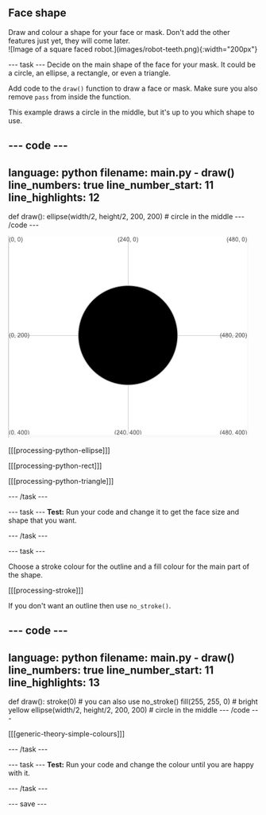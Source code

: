 ## Face shape

<div style="display: flex; flex-wrap: wrap">
<div style="flex-basis: 200px; flex-grow: 1; margin-right: 15px;">
Draw and colour a shape for your face or mask. Don't add the other features just yet, they will come later.
</div>
<div>
![Image of a square faced robot.](images/robot-teeth.png){:width="200px"}
</div>
</div>

--- task ---
Decide on the main shape of the face for your mask. It could be a circle, an ellipse, a rectangle, or even a triangle.

Add code to the `draw()` function to draw a face or mask. Make sure you also remove `pass` from inside the function.

This example draws a circle in the middle, but it's up to you which shape to use.

--- code ---
---
language: python
filename: main.py - draw()
line_numbers: true
line_number_start: 11
line_highlights: 12
---
def draw():
  ellipse(width/2, height/2, 200, 200) # circle in the middle
--- /code ---

![The output area showing a black circle in the middle of the grid](images/black-circle.png)

[[[processing-python-ellipse]]]


[[[processing-python-rect]]]


[[[processing-python-triangle]]]

--- /task ---

--- task ---
**Test:** Run your code and change it to get the face size and shape that you want.

--- /task ---

--- task ---

Choose a stroke colour for the outline and a fill colour for the main part of the shape.

[[[processing-stroke]]]

If you don't want an outline then use `no_stroke()`.

--- code ---
---
language: python
filename: main.py - draw()
line_numbers: true
line_number_start: 11
line_highlights: 13
---
def draw():
  stroke(0) # you can also use no_stroke() 
  fill(255, 255, 0) # bright yellow
  ellipse(width/2, height/2, 200, 200) # circle in the middle
--- /code ---

[[[generic-theory-simple-colours]]]

--- /task ---

--- task ---
**Test:** Run your code and change the colour until you are happy with it.

--- /task ---

--- save ---